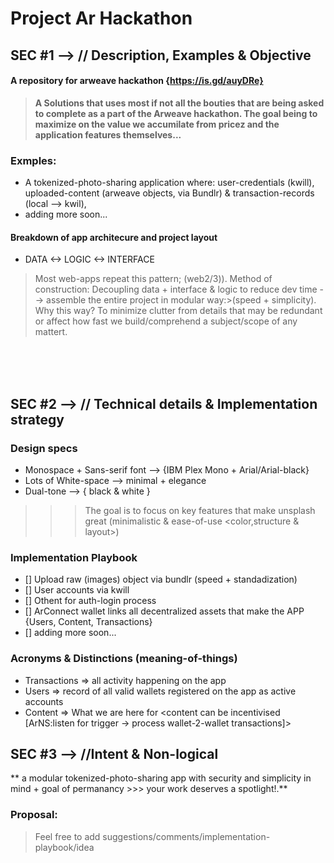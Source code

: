 # Project Ar Hackathon


## SEC #1  --> // Description, Examples & Objective

#### A repository for arweave hackathon {https://is.gd/auyDRe} 
> **A Solutions that uses most if not all the bouties that are being asked 
to complete as a part of the Arweave hackathon. The goal being to maximize
on the value we accumilate from pricez and the application features themselves...**

### Exmples:
- A tokenized-photo-sharing application where: user-credentials (kwill), uploaded-content (arweave objects, via Bundlr) & transaction-records (local --> kwil), 
- adding more soon...


#### Breakdown of app architecure and project layout
*  DATA <-> LOGIC <-> INTERFACE 
> Most web-apps repeat this pattern; (web2/3)). Method of construction: Decoupling data + interface & logic to reduce dev time --> assemble the entire project in modular way:>(speed + simplicity). Why this way? To minimize clutter from details that may be redundant or affect how fast we build/comprehend a subject/scope of any mattert. 



<br>
<br>
<br>

## SEC #2 --> // Technical details & Implementation strategy

### Design specs
* Monospace + Sans-serif font --> {IBM Plex Mono + Arial/Arial-black}
* Lots of White-space --> minimal + elegance
* Dual-tone --> { black & white }
>>> The goal is to focus on key features that make unsplash great (minimalistic & ease-of-use <color,structure & layout>)

### Implementation Playbook
- [] Upload raw (images) object via bundlr (speed + standadization)
- [] User accounts via kwill
- [] Othent for auth-login process 
- [] ArConnect wallet links all decentralized assets that make the APP {Users, Content, Transactions}
- [] adding more soon...


### Acronyms & Distinctions (meaning-of-things)
* Transactions => all activity happening on the app <use ArNS to map activity>
* Users => record of all valid wallets registered on the app as active accounts 
* Content => What we are here for <content can be incentivised [ArNS:listen for trigger -> process wallet-2-wallet transactions]> 


## SEC #3 --> //Intent & Non-logical 

** a modular tokenized-photo-sharing app with security and simplicity in mind + goal of permanancy >>> your work deserves a spotlight!.**




### Proposal: 
> Feel free to add suggestions/comments/implementation-playbook/idea 

